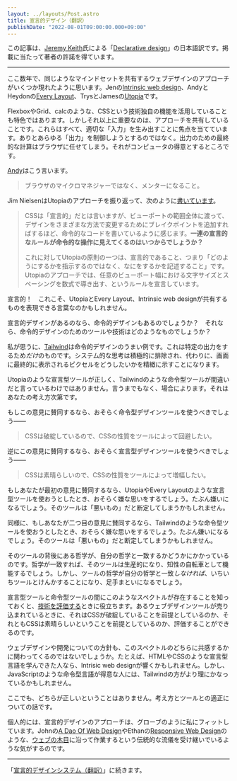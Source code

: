 ```yaml
---
layout: ../layouts/Post.astro
title: 宣言的デザイン（翻訳）
publishDate: "2022-08-01T09:00:00.000+09:00"
---
```


この記事は、[Jeremy Keith](https://adactio.com/)氏による「[Declarative design](https://adactio.com/journal/18982)」の日本語訳です。掲載に当たって著者の許諾を得ています。

---

<!-- I feel like in the past few years there’s been a number of web design approaches that share a similar mindset. [Intrinsic web design](https://www.youtube.com/watch?v=AMPKmh98XLY) by Jen; [Every Layout](https://every-layout.dev/) by Andy and Heydon; [Utopia](https://utopia.fyi/) by Trys and James. -->

ここ数年で、同じようなマインドセットを共有するウェブデザインのアプローチがいくつか現れたように思います。Jenの[Intrinsic web design](https://www.youtube.com/watch?v=AMPKmh98XLY)、AndyとHeydonの[Every Layout](https://every-layout.dev/)、TrysとJamesの[Utopia](https://utopia.fyi/)です。

<!-- To some extent, their strengths lie in technological advances in CSS: flexbox, grid, calc, and so on. But more importantly, they share an approach. They all focus on creating the right _inputs_ rather than trying to control every possible _output_. Leave the final calculations for those outputs to the browser—that’s what computers are good at. -->

FlexboxやGrid、calcのような、CSSという技術独自の機能を活用していることも特色ではあります。しかしそれ以上に重要なのは、アプローチを共有していることです。これらはすべて、適切な「入力」を生み出すことに焦点を当てています。ありとあらゆる「出力」を制御しようとするのではなく。出力のための最終的な計算はブラウザに任せてしまう。それがコンピュータの得意とするところです。

<!-- As [Andy](https://set.studio/) puts it: -->

[Andy](https://set.studio/)はこう言います。

<!-- > Be the browser’s mentor, not its micromanager. -->

> ブラウザのマイクロマネジャーではなく、メンターになること。

<!-- Reflecting on Utopia’s approach, [Jim Nielsen wrote](https://blog.jim-nielsen.com/2022/exerting-control-with-media-queries/): -->

Jim NielsenはUtopiaのアプローチを振り返って、次のように[書いています](https://blog.jim-nielsen.com/2022/exerting-control-with-media-queries/)。

<!-- > We say CSS is “declarative”, but the more and more I write breakpoints to accommodate all the different ways a design can change across the viewport spectrum, the more I feel like I’m writing imperative code. **At what quantity does a set of declarative rules begin to look like imperative instructions?**
>
> In contrast, one of the principles of Utopia is to be declarative and “describe what is to be done rather than command how to do it”. This approach declares a set of rules such that you could pick any viewport width and, using a formula, derive what the type size and spacing would be at that size. -->

> CSSは「宣言的」だとは言いますが、ビューポートの範囲全体に渡って、デザインをさまざまな方法で変更するためにブレイクポイントを追加すればするほど、命令的なコードを書いているように感じます。**一連の宣言的なルールが命令的な操作に見えてくるのはいつからでしょうか？**
>
> これに対してUtopiaの原則の一つは、宣言的であること、つまり「どのようにするかを指示するのではなく、なにをするかを記述すること」です。Utopiaのアプローチでは、任意のビューポート幅における文字サイズとスペーシングを数式で導き出す、というルールを宣言しています。

<!-- Declarative! Maybe that’s the word I’ve been looking for to describe the commonalities between Utopia, Every Layout, and intrinsic web design. -->

宣言的！　これこそ、UtopiaとEvery Layout、Intrinsic web designが共有するものを表現できる言葉なのかもしれません。

<!-- So if declarative design is a thing, does that also mean imperative design is also a thing? And what might the tools and technologies for imperative design look like? -->

宣言的デザインがあるのなら、命令的デザインもあるのでしょうか？　それなら、命令的デザインのためのツールや技術はどのようなものでしょうか？

<!-- I think that [Tailwind](https://tailwindcss.com/) might be a good example of an imperative design tool. It’s _only_ about the specific outputs. Systematic thinking is actively discouraged; instead you say exactly what you want the final pixels on the screen to be. -->

私が思うに、[Tailwind](https://tailwindcss.com/)は命令的デザインのうまい例です。これは特定の出力をするため*だけ*のものです。システム的な思考は積極的に排除され、代わりに、画面に最終的に表示されるピクセルをどうしたいかを精緻に示すことになります。

<!-- I’m not saying that declarative tools—like Utopia—are right and that imperative tools—like Tailwind—are wrong. As always, it depends. In this case, it depends on the mindset you have. -->

Utopiaのような宣言型ツールが正しく、Tailwindのような命令型ツールが間違いだと言っているわけではありません。言うまでもなく、場合によります。それはあなたの考え方次第です。

<!-- If you agree with this statement, you should probably use an imperative design tool: -->

もしこの意見に賛同するなら、おそらく命令型デザインツールを使うべきでしょう——

<!-- > CSS is broken and I want my tools to work around the way CSS has been designed. -->

> CSSは破綻しているので、CSSの性質をツールによって回避したい。

<!-- But if you agree with this statement, you should probably use a declarative design tool: -->

逆にこの意見に賛同するなら、おそらく宣言型デザインツールを使うべきでしょう——

<!-- > CSS is awesome and I want my tools to amplify the way that CSS had been designed. -->

> CSSは素晴らしいので、CSSの性質をツールによって増幅したい。

<!-- If you agree with the first statement but you then try using a declarative tool like Utopia or Every Layout, you will probably have a bad time. You’ll probably hate it. You may declare the tool to be “bad”. -->

もしあなたが最初の意見に賛同するなら、UtopiaやEvery Layoutのような宣言型ツールを使おうとしたとき、おそらく嫌な思いをするでしょう。たぶん嫌いになるでしょう。そのツールは「悪いもの」だと断定してしまうかもしれません。

<!-- Likewise if you agree with the second statement but you then try using an imperative tool like Tailwind, you will probably have a bad time. You’ll probably hate it. You may declare the tool to be “bad”. -->

同様に、もしあなたが二つ目の意見に賛同するなら、Tailwindのような命令型ツールを使おうとしたとき、おそらく嫌な思いをするでしょう。たぶん嫌いになるでしょう。そのツールは「悪いもの」だと断定してしまうかもしれません。

<!-- It all depends on whether the philosophy behind the tool matches your own philosophy. If those philosophies match up, then using the tool will be productive and that tool will act as an amplifier—a bicycle for the mind. But if the philosophy of the tool _doesn’t_ match your own philosophy, then you will be fighting the tool at every step—it will slow you down. -->

そのツールの背後にある哲学が、自分の哲学と一致するかどうかにかかっているのです。哲学が一致すれば、そのツールは生産的になり、知性の自転車として機能するでしょう。しかし、ツールの哲学が自分の哲学と一致*しなければ*、いちいちツールとけんかすることになり、足手まといになるでしょう。

<!-- Knowing that this spectrum exists between declarative tools and imperative tools can help you when you’re [evaluating technology](https://adactio.com/articles/12839). You can assess whether a web design tool is being marketed on the premise that CSS is broken or on the premise that CSS is awesome. -->

宣言型ツールと命令型ツールの間にこのようなスペクトルが存在することを知っておくと、[技術を評価する](https://adactio.com/articles/12839)ときに役立ちます。あるウェブデザインツールが売り込まれているときに、それはCSSが破綻していることを前提としているのか、それともCSSは素晴らしいということを前提としているのか、評価することができるのです。

<!-- I wonder whether your path into web design and development might also factor into which end of the spectrum you’d identify with. Like, if your background is in declarative languages like HTML and CSS, maybe intrisic web design really resonates. But if your background is in imperative languages like JavaScript, perhaps Tailwind makes more sense to you. -->

ウェブデザインや開発についての方針も、このスペクトルのどちらに共感するかに関わってくるのではないでしょうか。たとえば、HTMLやCSSのような宣言型言語を学んできた人なら、Intrisic web designが響くかもしれません。しかし、JavaScriptのような命令型言語が得意な人には、Tailwindの方がより理にかなっているかもしれません。

<!-- Again, there’s no right or wrong here. This is about matching the right tool to the right mindset. -->

ここでも、どちらが正しいということはありません。考え方とツールとの適正についての話です。

<!-- Personally, the declarative design approach fits me like a glove. It feels like it’s in the tradition of John’s [A Dao Of Web Design](https://alistapart.com/article/dao/) or Ethan’s [Responsive Web Design](https://alistapart.com/article/responsive-web-design/)—ways of working with [the grain of the web](https://frankchimero.com/blog/2015/the-webs-grain/). -->

個人的には、宣言的デザインのアプローチは、グローブのように私にフィットしています。Johnの[A Dao Of Web Design](https://alistapart.com/article/dao/)やEthanの[Responsive Web Design](https://alistapart.com/article/responsive-web-design/)のような、[ウェブの木目](https://frankchimero.com/blog/2015/the-webs-grain/)に沿って作業するという伝統的な流儀を受け継いでいるような気がするのです。

---

「[宣言的デザインシステム（翻訳）](/2022-08-01-declarative-design-system)」に続きます。
